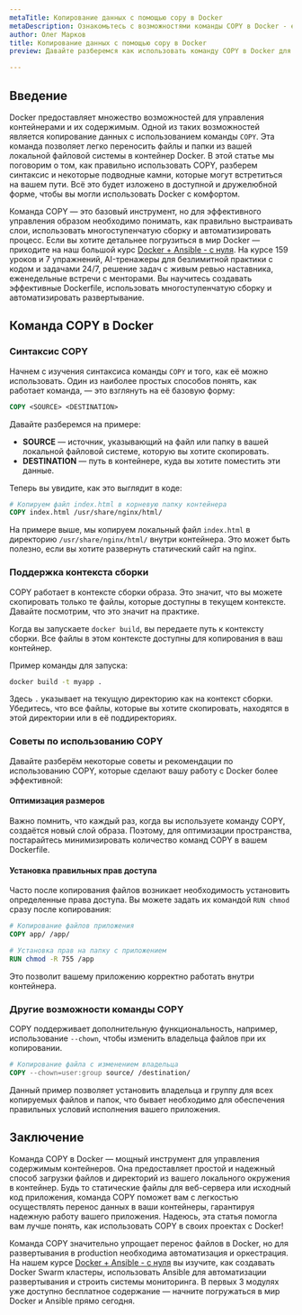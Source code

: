 ```yaml
---
metaTitle: Копирование данных с помощью copy в Docker
metaDescription: Ознакомьтесь с возможностями команды COPY в Docker - её применение для переноса файлов в контейнеры выполнение более сложных задач и обеспечение взаимодействия между контейнерами
author: Олег Марков
title: Копирование данных с помощью copy в Docker
preview: Давайте разберемся как использовать команду COPY в Docker для эффективного и безопасного копирования данных и файлов в контейнеры

---
```


## Введение

Docker предоставляет множество возможностей для управления контейнерами и их содержимым. Одной из таких возможностей является копирование данных с использованием команды `COPY`. Эта команда позволяет легко переносить файлы и папки из вашей локальной файловой системы в контейнер Docker. В этой статье мы поговорим о том, как правильно использовать COPY, разберем синтаксис и некоторые подводные камни, которые могут встретиться на вашем пути. Всё это будет изложено в доступной и дружелюбной форме, чтобы вы могли использовать Docker с комфортом.

Команда COPY — это базовый инструмент, но для эффективного управления образом необходимо понимать, как правильно выстраивать слои, использовать многоступенчатую сборку и автоматизировать процесс. Если вы хотите детальнее погрузиться в мир Docker — приходите на наш большой курс [Docker + Ansible - с нуля](https://purpleschool.ru/course/docker?utm_source=knowledgebase&utm_medium=text&utm_campaign=Kopirovanie_dannykh_s_pomoshchyu_copy_v_Docker). На курсе 159 уроков и 7 упражнений, AI-тренажеры для безлимитной практики с кодом и задачами 24/7, решение задач с живым ревью наставника, еженедельные встречи с менторами. Вы научитесь создавать эффективные Dockerfile, использовать многоступенчатую сборку и автоматизировать развертывание.

## Команда COPY в Docker

### Синтаксис COPY

Начнем с изучения синтаксиса команды `COPY` и того, как её можно использовать. Один из наиболее простых способов понять, как работает команда, — это взглянуть на её базовую форму:

```dockerfile
COPY <SOURCE> <DESTINATION>
```

Давайте разберемся на примере:

- **SOURCE** — источник, указывающий на файл или папку в вашей локальной файловой системе, которую вы хотите скопировать.
- **DESTINATION** — путь в контейнере, куда вы хотите поместить эти данные. 

Теперь вы увидите, как это выглядит в коде:

```dockerfile
# Копируем файл index.html в корневую папку контейнера
COPY index.html /usr/share/nginx/html/
```

На примере выше, мы копируем локальный файл `index.html` в директорию `/usr/share/nginx/html/` внутри контейнера. Это может быть полезно, если вы хотите развернуть статический сайт на nginx.

### Поддержка контекста сборки

COPY работает в контексте сборки образа. Это значит, что вы можете скопировать только те файлы, которые доступны в текущем контексте. Давайте посмотрим, что это значит на практике.

Когда вы запускаете `docker build`, вы передаете путь к контексту сборки. Все файлы в этом контексте доступны для копирования в ваш контейнер.

Пример команды для запуска:

```bash
docker build -t myapp .
```

Здесь `.` указывает на текущую директорию как на контекст сборки. Убедитесь, что все файлы, которые вы хотите скопировать, находятся в этой директории или в её поддиректориях.

### Советы по использованию COPY

Давайте разберём некоторые советы и рекомендации по использованию COPY, которые сделают вашу работу с Docker более эффективной:

#### Оптимизация размеров

Важно помнить, что каждый раз, когда вы используете команду COPY, создаётся новый слой образа. Поэтому, для оптимизации пространства, постарайтесь минимизировать количество команд COPY в вашем Dockerfile.

#### Установка правильных прав доступа

Часто после копирования файлов возникает необходимость установить определенные права доступа. Вы можете задать их командой `RUN chmod` сразу после копирования:

```dockerfile
# Копирование файлов приложения
COPY app/ /app/

# Установка прав на папку с приложением
RUN chmod -R 755 /app
```

Это позволит вашему приложению корректно работать внутри контейнера.

### Другие возможности команды COPY

COPY поддерживает дополнительную функциональность, например, использование `--chown`, чтобы изменить владельца файлов при их копировании.

```dockerfile
# Копирование файла с изменением владельца
COPY --chown=user:group source/ /destination/
```

Данный пример позволяет установить владельца и группу для всех копируемых файлов и папок, что бывает необходимо для обеспечения правильных условий исполнения вашего приложения.

## Заключение

Команда COPY в Docker — мощный инструмент для управления содержимым контейнеров. Она предоставляет простой и надежный способ загрузки файлов и директорий из вашего локального окружения в контейнер. Будь то статические файлы для веб-сервера или исходный код приложения, команда COPY поможет вам с легкостью осуществлять перенос данных в ваши контейнеры, гарантируя надежную работу вашего приложения. Надеюсь, эта статья помогла вам лучше понять, как использовать COPY в своих проектах с Docker!

Команда COPY значительно упрощает перенос файлов в Docker, но для развертывания в production необходима автоматизация и оркестрация. На нашем курсе [Docker + Ansible - с нуля](https://purpleschool.ru/course/docker?utm_source=knowledgebase&utm_medium=text&utm_campaign=Kopirovanie_dannykh_s_pomoshchyu_copy_v_Docker) вы изучите, как создавать Docker Swarm кластеры, использовать Ansible для автоматизации развертывания и строить системы мониторинга. В первых 3 модулях уже доступно бесплатное содержание — начните погружаться в мир Docker и Ansible прямо сегодня.
